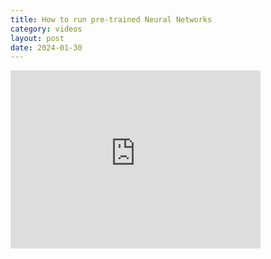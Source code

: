 ```yaml
---
title: How to run pre-trained Neural Networks
category: videos
layout: post
date: 2024-01-30
---
```

<iframe id="kaltura_player" src="https://cdnapisec.kaltura.com/p/2189801/sp/218980100/embedIframeJs/uiconf_id/38220381/partner_id/2189801?iframeembed=true&playerId=kaltura_player&entry_id=1_oukpf2tm&flashvars[streamerType]=auto&amp;flashvars[localizationCode]=en&amp;flashvars[sideBarContainer.plugin]=true&amp;flashvars[sideBarContainer.position]=left&amp;flashvars[sideBarContainer.clickToClose]=true&amp;flashvars[chapters.plugin]=true&amp;flashvars[chapters.layout]=vertical&amp;flashvars[chapters.thumbnailRotator]=false&amp;flashvars[streamSelector.plugin]=true&amp;flashvars[EmbedPlayer.SpinnerTarget]=videoHolder&amp;flashvars[dualScreen.plugin]=true&amp;flashvars[hotspots.plugin]=1&amp;flashvars[Kaltura.addCrossoriginToIframe]=true&amp;&wid=1_gkl0jfo7" width="400" height="285" allowfullscreen webkitallowfullscreen mozAllowFullScreen allow="autoplay *; fullscreen *; encrypted-media *" sandbox="allow-downloads allow-forms allow-same-origin allow-scripts allow-top-navigation allow-pointer-lock allow-popups allow-modals allow-orientation-lock allow-popups-to-escape-sandbox allow-presentation allow-top-navigation-by-user-activation" frameborder="0" title="ECE490/590-S24"></iframe>
